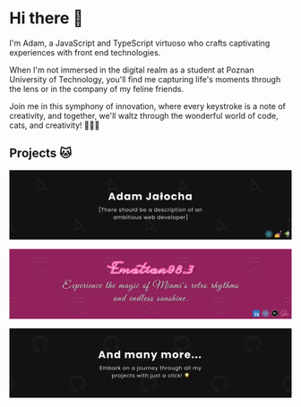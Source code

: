 # Hi there 👋

I'm Adam, a JavaScript and TypeScript virtuoso who crafts captivating experiences with front end technologies.

When I'm not immersed in the digital realm as a student at Poznan University of Technology, you'll find me capturing life's moments through the lens or in the company of my feline friends.

Join me in this symphony of innovation, where every keystroke is a note of creativity, and together, we'll waltz through the wonderful world of code, cats, and creativity! 🚀🐱🎨

## Projects 🐱
[![Portfolio-banner](assets/portfolio.jpg)](https://www.adamjalocha.pl/)

[![Emotion-banner](assets/emotion.jpg)](https://emotion.miami/)

[![Repositories-banner](assets/repositories.jpg)](https://github.com/energywraith?tab=repositories)



<!--
**energywraith/energywraith** is a ✨ _special_ ✨ repository because its `README.md` (this file) appears on your GitHub profile.

Here are some ideas to get you started:

- 🔭 I’m currently working on ...
- 🌱 I’m currently learning ...
- 👯 I’m looking to collaborate on ...
- 🤔 I’m looking for help with ...
- 💬 Ask me about ...
- 📫 How to reach me: ...
- 😄 Pronouns: ...
- ⚡ Fun fact: ...
-->

